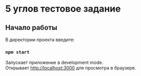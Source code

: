 # 5 углов тестовое задание

## Начало работы

В директории проекта введите:

### `npm start`

Запускает приложение в development mode.\
Открывает [http://localhost:3000](http://localhost:3000) для просмотра в браузере.


